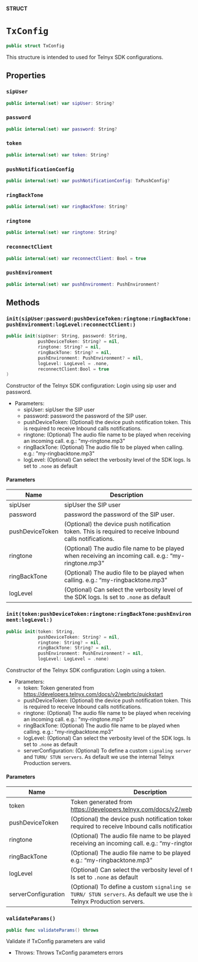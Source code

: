 **STRUCT**

# `TxConfig`

```swift
public struct TxConfig
```

This structure is intended to used for Telnyx SDK configurations.

## Properties
### `sipUser`

```swift
public internal(set) var sipUser: String?
```

### `password`

```swift
public internal(set) var password: String?
```

### `token`

```swift
public internal(set) var token: String?
```

### `pushNotificationConfig`

```swift
public internal(set) var pushNotificationConfig: TxPushConfig?
```

### `ringBackTone`

```swift
public internal(set) var ringBackTone: String?
```

### `ringtone`

```swift
public internal(set) var ringtone: String?
```

### `reconnectClient`

```swift
public internal(set) var reconnectClient: Bool = true
```

### `pushEnvironment`

```swift
public internal(set) var pushEnvironment: PushEnvironment?
```

## Methods
### `init(sipUser:password:pushDeviceToken:ringtone:ringBackTone:pushEnvironment:logLevel:reconnectClient:)`

```swift
public init(sipUser: String, password: String,
            pushDeviceToken: String? = nil,
            ringtone: String? = nil,
            ringBackTone: String? = nil,
            pushEnvironment: PushEnvironment? = nil,
            logLevel: LogLevel = .none,
            reconnectClient:Bool = true
)
```

Constructor of the Telnyx SDK configuration: Login using sip user  and password.
- Parameters:
  - sipUser: sipUser the SIP user
  - password: password the password of the SIP user.
  - pushDeviceToken: (Optional) the device push notification token. This is required to receive Inbound calls notifications.
  - ringtone: (Optional) The audio file name to be played when receiving an incoming call. e.g.: "my-ringtone.mp3"
  - ringBackTone: (Optional) The audio file to be played when calling. e.g.: "my-ringbacktone.mp3"
  - logLevel: (Optional) Can select the verbosity level of the SDK logs. Is set to `.none` as default

#### Parameters

| Name | Description |
| ---- | ----------- |
| sipUser | sipUser the SIP user |
| password | password the password of the SIP user. |
| pushDeviceToken | (Optional) the device push notification token. This is required to receive Inbound calls notifications. |
| ringtone | (Optional) The audio file name to be played when receiving an incoming call. e.g.: “my-ringtone.mp3” |
| ringBackTone | (Optional) The audio file to be played when calling. e.g.: “my-ringbacktone.mp3” |
| logLevel | (Optional) Can select the verbosity level of the SDK logs. Is set to `.none` as default |

### `init(token:pushDeviceToken:ringtone:ringBackTone:pushEnvironment:logLevel:)`

```swift
public init(token: String,
            pushDeviceToken: String? = nil,
            ringtone: String? = nil,
            ringBackTone: String? = nil,
            pushEnvironment: PushEnvironment? = nil,
            logLevel: LogLevel = .none)
```

Constructor of the Telnyx SDK configuration: Login using a token.
- Parameters:
  - token: Token generated from https://developers.telnyx.com/docs/v2/webrtc/quickstart
  - pushDeviceToken: (Optional) the device push notification token. This is required to receive Inbound calls notifications.
  - ringtone: (Optional) The audio file name to be played when receiving an incoming call. e.g.: "my-ringtone.mp3"
  - ringBackTone: (Optional) The audio file name to be played when calling. e.g.: "my-ringbacktone.mp3"
  - logLevel: (Optional) Can select the verbosity level of the SDK logs. Is set to `.none` as default
  - serverConfiguration: (Optional) To define a custom `signaling server` and `TURN/ STUN servers`. As default we use the internal Telnyx Production servers.

#### Parameters

| Name | Description |
| ---- | ----------- |
| token | Token generated from https://developers.telnyx.com/docs/v2/webrtc/quickstart |
| pushDeviceToken | (Optional) the device push notification token. This is required to receive Inbound calls notifications. |
| ringtone | (Optional) The audio file name to be played when receiving an incoming call. e.g.: “my-ringtone.mp3” |
| ringBackTone | (Optional) The audio file name to be played when calling. e.g.: “my-ringbacktone.mp3” |
| logLevel | (Optional) Can select the verbosity level of the SDK logs. Is set to `.none` as default |
| serverConfiguration | (Optional) To define a custom `signaling server` and `TURN/ STUN servers`. As default we use the internal Telnyx Production servers. |

### `validateParams()`

```swift
public func validateParams() throws
```

Validate if TxConfig parameters are valid
- Throws: Throws TxConfig parameters errors
